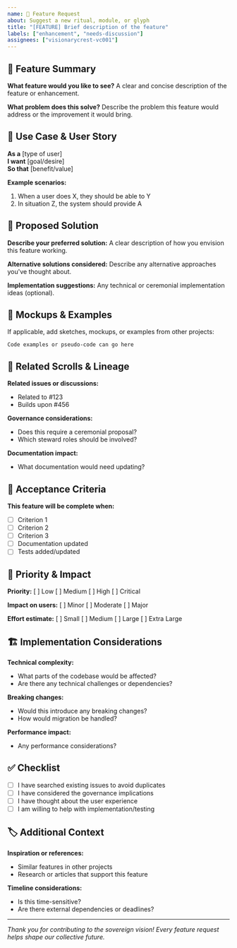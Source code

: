 ```yaml
---
name: 🌟 Feature Request
about: Suggest a new ritual, module, or glyph
title: "[FEATURE] Brief description of the feature"
labels: ["enhancement", "needs-discussion"]
assignees: ["visionarycrest-vc001"]
---
```


## 🧠 Feature Summary

**What feature would you like to see?**
A clear and concise description of the feature or enhancement.

**What problem does this solve?**
Describe the problem this feature would address or the improvement it would bring.

## 🔩 Use Case & User Story

**As a** [type of user]  
**I want** [goal/desire]  
**So that** [benefit/value]

**Example scenarios:**

1. When a user does X, they should be able to Y
2. In situation Z, the system should provide A

## 🧬 Proposed Solution

**Describe your preferred solution:**
A clear description of how you envision this feature working.

**Alternative solutions considered:**
Describe any alternative approaches you've thought about.

**Implementation suggestions:**
Any technical or ceremonial implementation ideas (optional).

## 🎨 Mockups & Examples

If applicable, add sketches, mockups, or examples from other projects:

```
Code examples or pseudo-code can go here
```

## 🧙 Related Scrolls & Lineage

**Related issues or discussions:**

- Related to #123
- Builds upon #456

**Governance considerations:**

- Does this require a ceremonial proposal?
- Which steward roles should be involved?

**Documentation impact:**

- What documentation would need updating?

## 🔄 Acceptance Criteria

**This feature will be complete when:**

- [ ] Criterion 1
- [ ] Criterion 2
- [ ] Criterion 3
- [ ] Documentation updated
- [ ] Tests added/updated

## 🎯 Priority & Impact

**Priority:** [ ] Low [ ] Medium [ ] High [ ] Critical

**Impact on users:** [ ] Minor [ ] Moderate [ ] Major

**Effort estimate:** [ ] Small [ ] Medium [ ] Large [ ] Extra Large

## 🏗️ Implementation Considerations

**Technical complexity:**

- What parts of the codebase would be affected?
- Are there any technical challenges or dependencies?

**Breaking changes:**

- Would this introduce any breaking changes?
- How would migration be handled?

**Performance impact:**

- Any performance considerations?

## ✅ Checklist

- [ ] I have searched existing issues to avoid duplicates
- [ ] I have considered the governance implications
- [ ] I have thought about the user experience
- [ ] I am willing to help with implementation/testing

## 🏷️ Additional Context

**Inspiration or references:**

- Similar features in other projects
- Research or articles that support this feature

**Timeline considerations:**

- Is this time-sensitive?
- Are there external dependencies or deadlines?

---

_Thank you for contributing to the sovereign vision! Every feature request helps shape our collective future._
